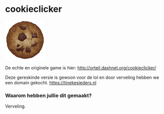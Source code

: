 # cookieclicker

<img src="img/perfectCookie.png" width="128">

De echte en originele game is hier: http://orteil.dashnet.org/cookieclicker/

Deze gereskinde versie is gewoon voor de lol en door verveling hebben we een domain gekocht.
https://tinekesieders.nl

### Waarom hebben jullie dit gemaakt?

Verveling.